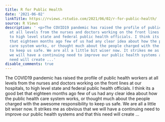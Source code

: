 ```yaml
---
title: R for Public Health
date: '2021-06-02'
linkTitle: https://rviews.rstudio.com/2021/06/02/r-for-public-health/
source: R Views
description: ' <p>The COVID19 pandemic has raised the profile of public health workers
  at all levels from the nurses and doctors working on the front lines at our hospitals,
  to high level state and federal public health officials. I think its a good bet
  that eighteen months ago few of us had any clear idea about how the public health
  care system works, or thought much about the people charged with the awesome responsibility
  to keep us safe. We are all a little bit wiser now. It strikes me as obvious that
  we will have a continuing need to improve our public health systems and that this
  need will create ...'
disable_comments: true
---
```

 <p>The COVID19 pandemic has raised the profile of public health workers at all levels from the nurses and doctors working on the front lines at our hospitals, to high level state and federal public health officials. I think its a good bet that eighteen months ago few of us had any clear idea about how the public health care system works, or thought much about the people charged with the awesome responsibility to keep us safe. We are all a little bit wiser now. It strikes me as obvious that we will have a continuing need to improve our public health systems and that this need will create ...